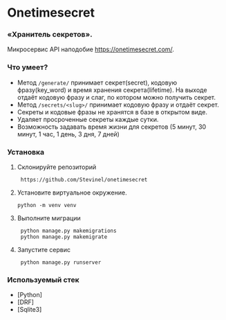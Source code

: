 # Onetimesecret

### «Хранитель секретов».
Микросервис API наподобие https://onetimesecret.com/.

### Что умеет?
- Метод `/generate/` принимает секрет(secret), кодовую фразу(key_word) и время хранения секрета(lifetime). На выходе отдаёт кодовую фразу и слаг, по котором можно получить секрет.
- Метод `/secrets/<slug>/` принимает кодовую фразу и отдаёт секрет.
- Секреты и кодовые фразы не хранятся в базе в открытом виде.
- Удаляет просроченные секреты каждые сутки.
- Возможность задавать время жизни для секретов (5 минут, 30 минут, 1 час, 1 день, 3 дня, 7 дней)

### Установка
1) Склонируйте репозиторий
   ```
    https://github.com/Stevinel/onetimesecret
   ```
2) Установите виртуальное окружение.
   ```
   python -m venv venv
   ```
3) Выполните миграции
   ```
    python manage.py makemigrations
    python manage.py makemigrate
   ```
4) Запустите сервис
   ```
    python manage.py runserver
   ```
### Используемый стек
* [Python]
* [DRF]
* [Sqlite3]
